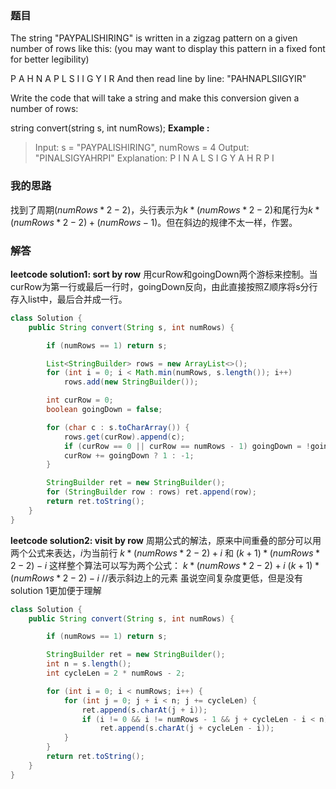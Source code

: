 ﻿### 题目
The string "PAYPALISHIRING" is written in a zigzag pattern on a given number of rows like this: (you may want to display this pattern in a fixed font for better legibility)

P  A   H   N
A P L S I I G
Y   I   R
And then read line by line: "PAHNAPLSIIGYIR"

Write the code that will take a string and make this conversion given a number of rows:

string convert(string s, int numRows);
**Example :**

>Input: s = "PAYPALISHIRING", numRows = 4
Output: "PINALSIGYAHRPI"
Explanation:
>P   I    N
A   L S  I G
Y A   H R
P     I

### 我的思路
找到了周期$(numRows*2 - 2)$，头行表示为$k*(numRows*2 - 2)$和尾行为$k*(numRows*2 - 2) + (numRows - 1)$。但在斜边的规律不太一样，作罢。

### 解答
**leetcode solution1: sort by row**
用curRow和goingDown两个游标来控制。当curRow为第一行或最后一行时，goingDown反向，由此直接按照Z顺序将s分行存入list中，最后合并成一行。
```java
class Solution {
    public String convert(String s, int numRows) {

        if (numRows == 1) return s;

        List<StringBuilder> rows = new ArrayList<>();
        for (int i = 0; i < Math.min(numRows, s.length()); i++)
            rows.add(new StringBuilder());

        int curRow = 0;
        boolean goingDown = false;

        for (char c : s.toCharArray()) {
            rows.get(curRow).append(c);
            if (curRow == 0 || curRow == numRows - 1) goingDown = !goingDown;
            curRow += goingDown ? 1 : -1;
        }

        StringBuilder ret = new StringBuilder();
        for (StringBuilder row : rows) ret.append(row);
        return ret.toString();
    }
}
```

**leetcode solution2: visit by row**
周期公式的解法，原来中间重叠的部分可以用两个公式来表达，$i$为当前行
$k*(numRows*2 - 2) + i$ 和 $(k+1)*(numRows*2 - 2) - i$
这样整个算法可以写为两个公式：
$k*(numRows*2 - 2) + i$ 
$(k+1)*(numRows*2 - 2) - i$  //表示斜边上的元素
虽说空间复杂度更低，但是没有solution 1更加便于理解
```java
class Solution {
    public String convert(String s, int numRows) {

        if (numRows == 1) return s;

        StringBuilder ret = new StringBuilder();
        int n = s.length();
        int cycleLen = 2 * numRows - 2;

        for (int i = 0; i < numRows; i++) {
            for (int j = 0; j + i < n; j += cycleLen) {
                ret.append(s.charAt(j + i));
                if (i != 0 && i != numRows - 1 && j + cycleLen - i < n)
                    ret.append(s.charAt(j + cycleLen - i));
            }
        }
        return ret.toString();
    }
}
```

